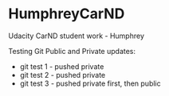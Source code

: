 # HumphreyCarND
Udacity CarND student work - Humphrey

Testing Git Public and Private updates:
- git test 1 - pushed private
- git test 2 - pushed private
- git test 3 - pushed private first, then public
